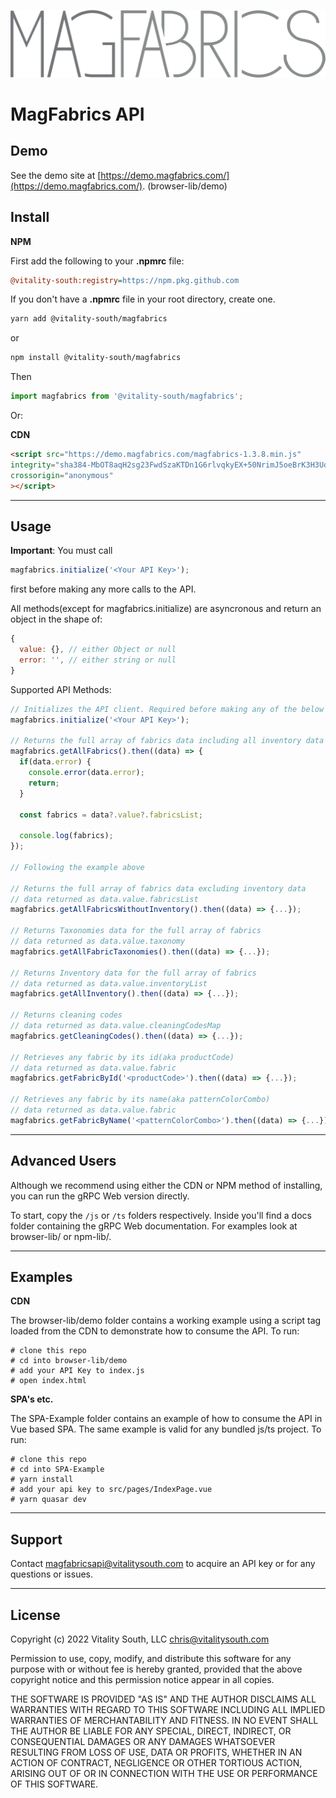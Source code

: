 ![MagFabrics logo](logo_dark.png)
# MagFabrics API

## Demo
See the demo site at [https://demo.magfabrics.com/](https://demo.magfabrics.com/). (browser-lib/demo)

## Install
**NPM**

First add the following to your **.npmrc** file:

```ini
@vitality-south:registry=https://npm.pkg.github.com
```
If you don't have a **.npmrc** file in your root directory, create one.


```bash
yarn add @vitality-south/magfabrics
```
or
 ```bash
npm install @vitality-south/magfabrics
```
Then
```javascript
import magfabrics from '@vitality-south/magfabrics';
```

Or:


**CDN**
```html
<script src="https://demo.magfabrics.com/magfabrics-1.3.8.min.js"
integrity="sha384-MbOT8aqH2sg23FwdSzaKTDn1G6rlvqkyEX+50NrimJ5oeBrK3H3Udd3rgN9BHx3s"
crossorigin="anonymous"
></script>
```

---

## Usage

**Important**: You must call 
```javascript
magfabrics.initialize('<Your API Key>');
``` 
first before making any more calls to the API.


All methods(except for magfabrics.initialize) are asyncronous and return an object in the shape of:
```javascript
{
  value: {}, // either Object or null
  error: '', // either string or null
}
```
Supported API Methods:
```javascript
// Initializes the API client. Required before making any of the below API calls.
magfabrics.initialize('<Your API Key>');

// Returns the full array of fabrics data including all inventory data
magfabrics.getAllFabrics().then((data) => {
  if(data.error) {
    console.error(data.error);
    return;
  }

  const fabrics = data?.value?.fabricsList;

  console.log(fabrics);
});

// Following the example above

// Returns the full array of fabrics data excluding inventory data
// data returned as data.value.fabricsList
magfabrics.getAllFabricsWithoutInventory().then((data) => {...});

// Returns Taxonomies data for the full array of fabrics
// data returned as data.value.taxonomy
magfabrics.getAllFabricTaxonomies().then((data) => {...});

// Returns Inventory data for the full array of fabrics
// data returned as data.value.inventoryList
magfabrics.getAllInventory().then((data) => {...});

// Returns cleaning codes
// data returned as data.value.cleaningCodesMap
magfabrics.getCleaningCodes().then((data) => {...});

// Retrieves any fabric by its id(aka productCode)
// data returned as data.value.fabric
magfabrics.getFabricById('<productCode>').then((data) => {...});

// Retrieves any fabric by its name(aka patternColorCombo)
// data returned as data.value.fabric
magfabrics.getFabricByName('<patternColorCombo>').then((data) => {...});
```

---

## Advanced Users
Although we recommend using either the CDN or NPM method of installing, you can run the gRPC Web version directly.

To start, copy the `/js` or `/ts` folders respectively. Inside you'll find a docs folder containing the gRPC Web documentation. For examples look at browser-lib/ or npm-lib/.

---

## Examples

**CDN**

The browser-lib/demo folder contains a working example using a script tag loaded from the CDN to demonstrate how to consume the API.
To run: 
```
# clone this repo
# cd into browser-lib/demo
# add your API Key to index.js
# open index.html
```

**SPA's etc.**

The SPA-Example folder contains an example of how to consume the API in Vue based SPA. The same example is valid for any bundled js/ts project.
To run: 
```
# clone this repo
# cd into SPA-Example
# yarn install
# add your api key to src/pages/IndexPage.vue
# yarn quasar dev
```

---

## Support

Contact magfabricsapi@vitalitysouth.com to acquire an API key or for any questions or issues.

---

## License

Copyright (c) 2022 Vitality South, LLC <chris@vitalitysouth.com>

Permission to use, copy, modify, and distribute this software for any
purpose with or without fee is hereby granted, provided that the above
copyright notice and this permission notice appear in all copies.

THE SOFTWARE IS PROVIDED "AS IS" AND THE AUTHOR DISCLAIMS ALL WARRANTIES
WITH REGARD TO THIS SOFTWARE INCLUDING ALL IMPLIED WARRANTIES OF
MERCHANTABILITY AND FITNESS. IN NO EVENT SHALL THE AUTHOR BE LIABLE FOR
ANY SPECIAL, DIRECT, INDIRECT, OR CONSEQUENTIAL DAMAGES OR ANY DAMAGES
WHATSOEVER RESULTING FROM LOSS OF USE, DATA OR PROFITS, WHETHER IN AN
ACTION OF CONTRACT, NEGLIGENCE OR OTHER TORTIOUS ACTION, ARISING OUT OF
OR IN CONNECTION WITH THE USE OR PERFORMANCE OF THIS SOFTWARE.